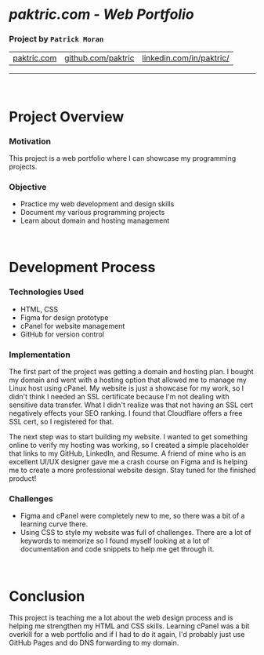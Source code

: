 # *paktric.com - Web Portfolio*
### Project by **`Patrick Moran`**

<table>
    <tr>
        <td><a href="http://www.paktric.com/">paktric.com</a></td>
        <td><a href="https://www.github.com/paktric/">github.com/paktric</a></td>
        <td><a href="https://www.linkedin.com/in/paktric/">linkedin.com/in/paktric/</a></td>
    </tr>
</table>

---

<br />

# Project Overview
### Motivation
This project is a web portfolio where I can showcase my programming projects.

### Objective
- Practice my web development and design skills
- Document my various programming projects
- Learn about domain and hosting management

<br />

# Development Process
### Technologies Used
- HTML, CSS
- Figma for design prototype
- cPanel for website management
- GitHub for version control

### Implementation
The first part of the project was getting a domain and hosting plan. I bought my domain and went with a hosting option that allowed me to manage my Linux host using cPanel. My website is just a showcase for my work, so I didn't think I needed an SSL certificate because I'm not dealing with sensitive data transfer. What I didn't realize was that not having an SSL cert negatively effects your SEO ranking. I found that Cloudflare offers a free SSL cert, so I registered for that. 

The next step was to start building my website. I wanted to get something online to verify my hosting was working, so I created a simple placeholder that links to my GitHub, LinkedIn, and Resume. A friend of mine who is an excellent UI/UX designer gave me a crash course on Figma and is helping me to create a more professional website design. Stay tuned for the finished product!

### Challenges
- Figma and cPanel were completely new to me, so there was a bit of a learning curve there.
- Using CSS to style my website was full of challenges. There are a lot of keywords to memorize so I found myself looking at a lot of documentation and code snippets to help me get through it.

<br />

# Conclusion
This project is teaching me a lot about the web design process and is helping me strengthen my HTML and CSS skills. Learning cPanel was a bit overkill for a web portfolio and if I had to do it again, I'd probably just use GitHub Pages and do DNS forwarding to my domain.
